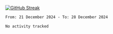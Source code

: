[![GitHub Streak](https://streak-stats.demolab.com?user=renren-017&theme=sea&hide_border=true&background=DD272700)](https://git.io/streak-stats)

<!--START_SECTION:waka-->

```txt
From: 21 December 2024 - To: 28 December 2024

No activity tracked
```

<!--END_SECTION:waka-->
